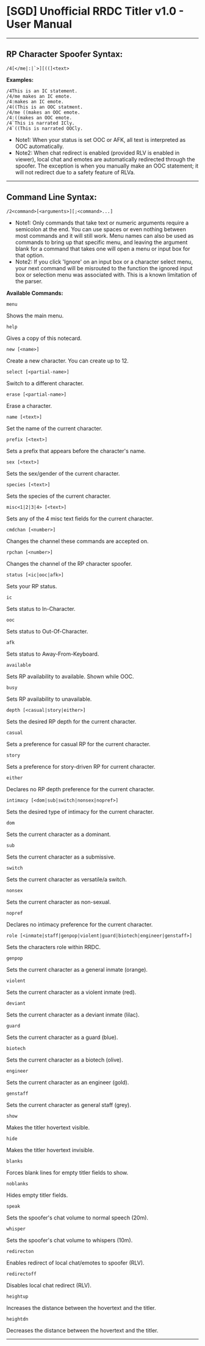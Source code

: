 # [SGD] Unofficial RRDC Titler v1.0 - User Manual #

---------------------------------------------------------------------------------------------------

## RP Character Spoofer Syntax: ##
    /4[</me|:|`>][((]<text>

**Examples:**

    /4This is an IC statement.
    /4/me makes an IC emote.
    /4:makes an IC emote.
    /4((This is an OOC statment.
    /4/me ((makes an OOC emote.
    /4:((makes an OOC emote.
    /4`This is narrated ICly.
    /4`((This is narrated OOCly.

* Note1: When your status is set OOC or AFK, all text is interpreted as OOC automatically.
* Note2: When chat redirect is enabled (provided RLV is enabled in viewer), local chat and
         emotes are automatically redirected through the spoofer. The exception is when
         you manually make an OOC statement; it will not redirect due to a safety feature
         of RLVa.

---------------------------------------------------------------------------------------------------

## Command Line Syntax: ##
    /2<command>[<arguments>][;<command>...]

* Note1: Only commands that take text or numeric arguments require a semicolon at the end.
         You can use spaces or even nothing between most commands and it will still work.
         Menu names can also be used as commands to bring up that specific menu, and
         leaving the argument blank for a command that takes one will open a menu or
         input box for that option.
* Note2: If you click 'Ignore' on an input box or a character select menu, your next
         command will be misrouted to the function the ignored input box or selection
         menu was associated with. This is a known limitation of the parser.

**Available Commands:**
    
    menu
Shows the main menu.

    help
Gives a copy of this notecard.

    new [<name>]
Create a new character. You can create up to 12.

    select [<partial-name>]
Switch to a different character.

    erase [<partial-name>]
Erase a character.

    name [<text>]
Set the name of the current character.

    prefix [<text>]
Sets a prefix that appears before the character's name.

    sex [<text>]
Sets the sex/gender of the current character.

    species [<text>]
Sets the species of the current character.

    misc<1|2|3|4> [<text>]
Sets any of the 4 misc text fields for the current character.

    cmdchan [<number>]
Changes the channel these commands are accepted on.

    rpchan [<number>]
Changes the channel of the RP character spoofer.

    status [<ic|ooc|afk>]
Sets your RP status.

    ic
Sets status to In-Character.

    ooc
Sets status to Out-Of-Character.

    afk
Sets status to Away-From-Keyboard.

    available
Sets RP availability to available. Shown while OOC.

    busy
Sets RP availability to unavailable.
    
    depth [<casual|story|either>] 
Sets the desired RP depth for the current character.

    casual
Sets a preference for casual RP for the current character.

    story
Sets a preference for story-driven RP for current character.

    either
Declares no RP depth preference for the current character. 

    intimacy [<dom|sub|switch|nonsex|nopref>]
Sets the desired type of intimacy for the current character.

    dom
Sets the current character as a dominant.

    sub
Sets the current character as a submissive.

    switch
Sets the current character as versatile/a switch.

    nonsex
Sets the current character as non-sexual.

    nopref
Declares no intimacy preference for the current character.

    role [<inmate|staff|genpop|violent|guard|biotech|engineer|genstaff>]
Sets the characters role within RRDC.

    genpop
Sets the current character as a general inmate (orange).

    violent
Sets the current character as a violent inmate (red).

    deviant
Sets the current character as a deviant inmate (lilac).

    guard
Sets the current character as a guard (blue).

    biotech
Sets the current character as a biotech (olive).

    engineer
Sets the current character as an engineer (gold).

    genstaff
Sets the current character as general staff (grey).

    show
Makes the titler hovertext visible.

    hide
Makes the titler hovertext invisible.

    blanks
Forces blank lines for empty titler fields to show.

    noblanks
Hides empty titler fields.

    speak
Sets the spoofer's chat volume to normal speech (20m).

    whisper
Sets the spoofer's chat volume to whispers (10m).

    redirecton
Enables redirect of local chat/emotes to spoofer (RLV).

    redirectoff
Disables local chat redirect (RLV).

    heightup
Increases the distance between the hovertext and the titler.

    heightdn
Decreases the distance between the hovertext and the titler.

---------------------------------------------------------------------------------------------------
